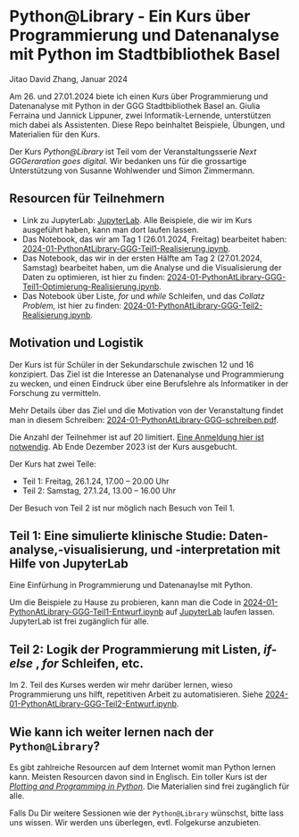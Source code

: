 Python@Library - Ein Kurs über Programmierung und Datenanalyse mit Python im Stadtbibliothek Basel
===
Jitao David Zhang, Januar 2024

Am 26. und 27.01.2024 biete ich einen Kurs über Programmierung und Datenanalyse mit Python in der GGG Stadtbibliothek Basel an. Giulia Ferraina und Jannick Lippuner, zwei Informatik-Lernende, unterstützen mich dabei als Assistenten. Diese Repo beinhaltet Beispiele, Übungen, und Materialien für den Kurs.

Der Kurs *Python@Library* ist Teil vom der Veranstaltungsserie *Next GGGeraration goes digital*. Wir bedanken uns für die grossartige Unterstützung von Susanne Wohlwender und Simon Zimmermann.

## Resourcen für Teilnehmern

* Link zu JupyterLab: [JupyterLab](https://jupyter.org/try-jupyter/lab/). Alle Beispiele, die wir im Kurs ausgeführt haben, kann man dort laufen lassen.
* Das Notebook, das wir am Tag 1 (26.01.2024, Freitag) bearbeitet haben:
[2024-01-PythonAtLibrary-GGG-Teil1-Realisierung.ipynb](./2024-01-PythonAtLibrary-GGG-Teil1-Realisierung.ipynb).
* Das Notebook, das wir in der ersten Hälfte am Tag 2 (27.01.2024, Samstag)
bearbeitet haben, um die Analyse und die Visualisierung der Daten zu optimieren, ist hier zu finden: [2024-01-PythonAtLibrary-GGG-Teil1-Optimierung-Realisierung.ipynb](./2024-01-PythonAtLibrary-GGG-Teil1-Optimierung-Realisierung.ipynb).
* Das Notebook über Liste, *for* und *while* Schleifen, und das *Collatz
Problem*, ist hier zu finden: [2024-01-PythonAtLibrary-GGG-Teil2-Realisierung.ipynb](./2024-01-PythonAtLibrary-GGG-Teil2-Realisierung.ipynb).

## Motivation und Logistik

Der Kurs ist für Schüler in der Sekundarschule zwischen 12 und 16 konzipiert. Das Ziel ist die Interesse an Datenanalyse und Programmierung zu wecken, und einen Eindruck über eine Berufslehre als Informatiker in der Forschung zu vermitteln.

Mehr Details über das Ziel und die Motivation von der Veranstaltung findet man in diesem Schreiben: [2024-01-PythonAtLibrary-GGG-schreiben.pdf](./2024-01-PythonAtLibrary-GGG-schreiben.pdf).

Die Anzahl der Teilnehmer ist auf 20 limitiert. [Eine Anmeldung hier ist notwendig](https://www.stadtbibliothekbasel.ch/de/python-library-_content---1--1007--2902.html). Ab Ende Dezember 2023 ist der Kurs ausgebucht.

Der Kurs hat zwei Teile:

* Teil 1: Freitag, 26.1.24, 17.00 – 20.00 Uhr
* Teil 2: Samstag, 27.1.24, 13.00 – 16.00 Uhr

Der Besuch von Teil 2 ist nur möglich nach Besuch von Teil 1.

## Teil 1: Eine simulierte klinische Studie: Daten-analyse,-visualisierung, und -interpretation mit Hilfe von JupyterLab

Eine Einfürhung in Programmierung und Datenanaylse mit Python.

Um die Beispiele zu Hause zu probieren, kann man die Code in [2024-01-PythonAtLibrary-GGG-Teil1-Entwurf.ipynb](./2024-01-PythonAtLibrary-GGG-Teil1-Entwurf.ipynb) auf [JupyterLab](https://jupyter.org/try-jupyter/lab/) laufen lassen. JupyterLab ist frei zugänglich für alle.

## Teil 2: Logik der Programmierung mit Listen, *if-else* , *for* Schleifen, etc.

Im 2. Teil des Kurses werden wir mehr darüber lernen, wieso Programmierung uns hilft, repetitiven Arbeit zu automatisieren. Siehe [2024-01-PythonAtLibrary-GGG-Teil2-Entwurf.ipynb](./2024-01-PythonAtLibrary-GGG-Teil2-Entwurf.ipynb).

## Wie kann ich weiter lernen nach der `Python@Library`?

Es gibt zahlreiche Resourcen auf dem Internet womit man Python lernen kann. Meisten Resourcen davon sind in Englisch. Ein toller Kurs ist der [*Plotting and Programming in Python*](https://swcarpentry.github.io/python-novice-gapminder/). Die Materialien sind frei zugänglich für alle.

Falls Du Dir weitere Sessionen wie der `Python@Library` wünschst, bitte lass uns wissen. Wir werden uns überlegen, evtl. Folgekurse anzubieten.
